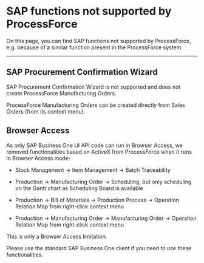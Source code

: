# SAP functions not supported by ProcessForce

On this page, you can find SAP functions not supported by ProcessForce, e.g. because of a similar function present in the ProcessForce system.

---

## SAP Procurement Confirmation Wizard

SAP Procurement Confirmation Wizard is not supported and does not create ProcessForce Manufacturing Orders.

ProcessForce Manufacturing Orders can be created directly from Sales Orders (from its context menu).

## Browser Access

As only SAP Business One UI API code can run in Browser Access, we removed functionalities based on ActiveX from ProcessForce when it runs in Browser Access mode:

- Stock Management → Item Management → Batch Traceability

- Production → Manufacturing Order → Scheduling, but only scheduling on the Gantt chart as Scheduling Board is available

- Production → Bill of Materials → Production Process → Operation Relation Map from right-click context menu

- Production → Manufacturing Order → Manufacturing Order → Operation Relation Map from right-click context menu

This is only a Browser Access limitation.

Please use the standard SAP Business One client if you need to use these functionalities.

